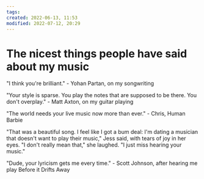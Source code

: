 ```yaml
---
tags: 
created: 2022-06-13, 11:53
modified: 2022-07-12, 20:29
---
```


# The nicest things people have said about my music
"I think you're brilliant." - Yohan Partan, on my songwriting 

"Your style is sparse. You play the notes that are supposed to be there. You don't overplay." - Matt Axton, on my guitar playing

"The world needs your live music now more than ever." - Chris, Human Barbie

"That was a beautiful song. I feel like I got a bum deal: I'm dating a musician that doesn't want to play their music," Jess said, with tears of joy in her eyes. "I don't really mean that," she laughed. "I just miss hearing your music."

"Dude, your lyricism gets me every time." - Scott Johnson, after hearing me play Before it Drifts Away